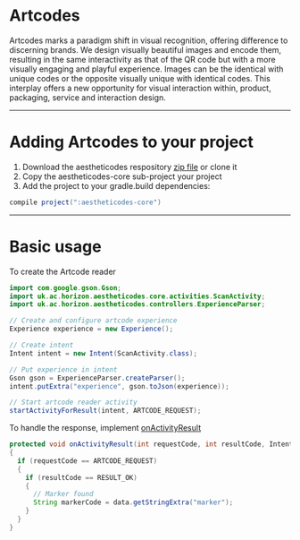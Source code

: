 Artcodes
=============

Artcodes marks a paradigm shift in visual recognition, offering difference to discerning brands. We design visually beautiful images and encode them, resulting in the same interactivity as that of the QR code but with a more visually engaging and playful experience. Images can be the identical with unique codes or the opposite visually unique with identical codes. This interplay offers a new opportunity for visual interaction within, product, packaging, service and interaction design.

------------------------------------
Adding Artcodes to your project
====================================

1. Download the aestheticodes respository [zip file](https://github.com/horizon-institute/aestheticodes-ios/archive/master.zip) or clone it
2. Copy the aestheticodes-core sub-project your project
3. Add the project to your gradle.build dependencies: 
```gradle
compile project(":aestheticodes-core")
```

------------------------------------
Basic usage
====================================

To create the Artcode reader

```java
import com.google.gson.Gson;
import uk.ac.horizon.aestheticodes.core.activities.ScanActivity;
import uk.ac.horizon.aestheticodes.controllers.ExperienceParser;

// Create and configure artcode experience
Experience experience = new Experience();

// Create intent
Intent intent = new Intent(ScanActivity.class);

// Put experience in intent
Gson gson = ExperienceParser.createParser();
intent.putExtra("experience", gson.toJson(experience));

// Start artcode reader activity
startActivityForResult(intent, ARTCODE_REQUEST);
```

To handle the response, implement [onActivityResult](http://developer.android.com/reference/android/app/Activity.html)

```java
protected void onActivityResult(int requestCode, int resultCode, Intent data)
{
  if (requestCode == ARTCODE_REQUEST)
  {
    if (resultCode == RESULT_OK)
    {
      // Marker found
      String markerCode = data.getStringExtra("marker");
    }
  }
}
```
